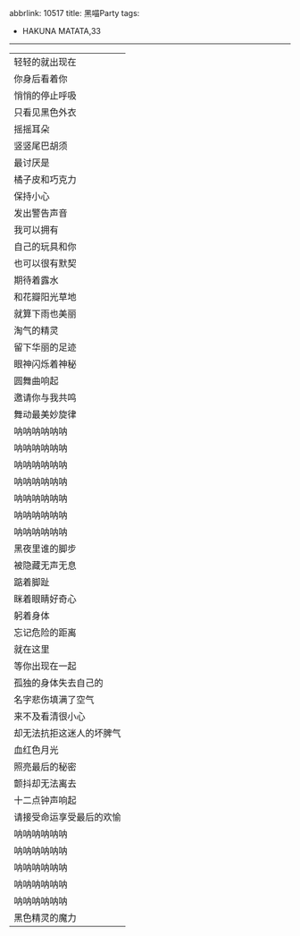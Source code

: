abbrlink: 10517
title: 黑喵Party
tags:
  - HAKUNA MATATA,33
---
|      |
|--|
|轻轻的就出现在|
|你身后看着你|
|悄悄的停止呼吸|
|只看见黑色外衣|
|摇摇耳朵|
|竖竖尾巴胡须|
|最讨厌是|
|橘子皮和巧克力|
|保持小心|
|发出警告声音|
|我可以拥有|
|自己的玩具和你|
|也可以很有默契|
|期待着露水|
|和花瓣阳光草地|
|就算下雨也美丽|
|淘气的精灵|
|留下华丽的足迹|
|眼神闪烁着神秘|
|圆舞曲响起|
|邀请你与我共鸣|
|舞动最美妙旋律|
|呐呐呐呐呐呐|
|呐呐呐呐呐呐|
|呐呐呐呐呐呐|
|呐呐呐呐呐呐|
|呐呐呐呐呐呐|
|呐呐呐呐呐呐|
|呐呐呐呐呐呐|
|黑夜里谁的脚步|
|被隐藏无声无息|
|踮着脚趾|
|眯着眼睛好奇心|
|躬着身体|
|忘记危险的距离|
|就在这里|
|等你出现在一起|
|孤独的身体失去自己的|
|名字悲伤填满了空气|
|来不及看清很小心|
|却无法抗拒这迷人的坏脾气|
|血红色月光|
|照亮最后的秘密|
|颤抖却无法离去|
|十二点钟声响起|
|请接受命运享受最后的欢愉|
|呐呐呐呐呐呐|
|呐呐呐呐呐呐|
|呐呐呐呐呐呐|
|呐呐呐呐呐呐|
|呐呐呐呐呐呐|
|黑色精灵的魔力|